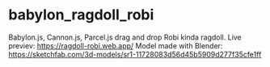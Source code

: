 # babylon_ragdoll_robi
Babylon.js, Cannon.js, Parcel.js drag and drop Robi kinda ragdoll.
Live previev: https://ragdoll-robi.web.app/
Model made with Blender: https://sketchfab.com/3d-models/sr1-11728083d56d45b5909d277f35cfe1ff
